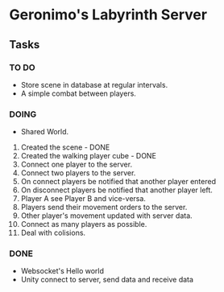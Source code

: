 # Geronimo's Labyrinth Server

## Tasks

### TO DO
* Store scene in database at regular intervals.
* A simple combat between players.

### DOING
* Shared World.
 1. Created the scene - DONE
 2. Created the walking player cube - DONE
 3. Connect one player to the server.
 4. Connect two players to the server.
 5. On connect players be notified that another player entered
 6. On disconnect players be notified that another player left.
 7. Player A see Player B and vice-versa.
 8. Players send their movement orders to the server.
 9. Other player's movement updated with server data.
 10. Connect as many players as possible.
 11. Deal with colisions.
### DONE
* Websocket's Hello world
* Unity connect to server, send data and receive data